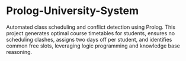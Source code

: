 # Prolog-University-System
Automated class scheduling and conflict detection using Prolog. This project generates optimal course timetables for students, ensures no scheduling clashes, assigns two days off per student, and identifies common free slots, leveraging logic programming and knowledge base reasoning.
